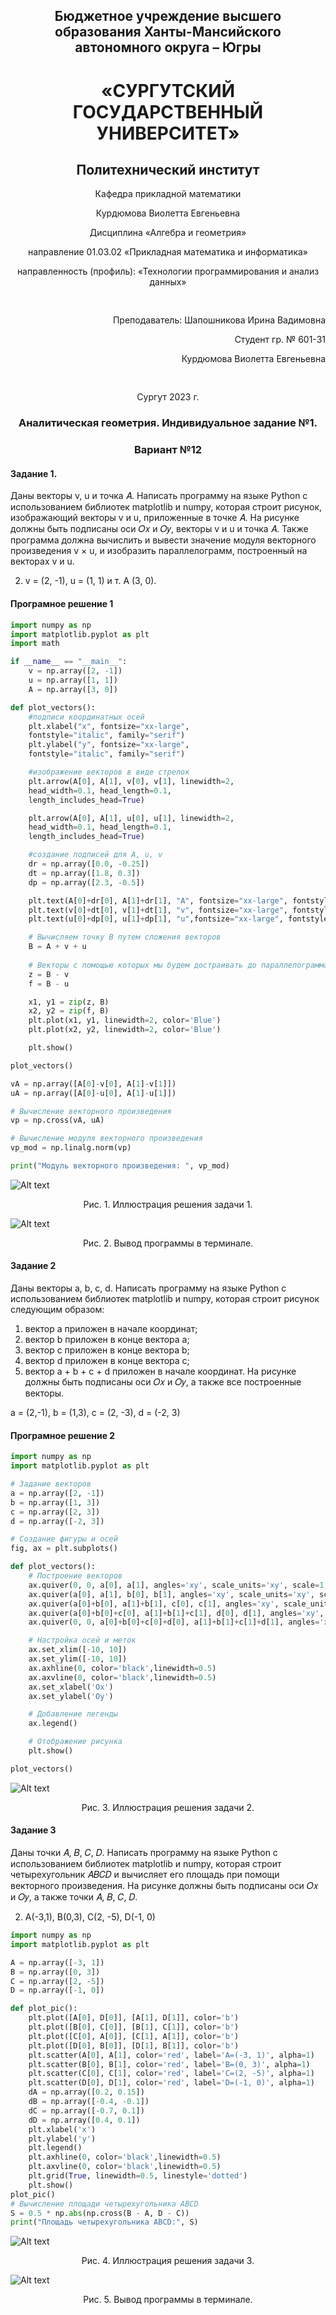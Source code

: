 <h2 style="text-align: center;">Бюджетное учреждение высшего образования Ханты-Мансийского автономного округа – Югры</h2>

<h1 style="text-align: center;">«СУРГУТСКИЙ ГОСУДАРСТВЕННЫЙ УНИВЕРСИТЕТ»</h1>

<h2 style="text-align: center;">Политехнический институт</h2>

<p style="text-align: center;">Кафедра прикладной математики</p>

<p style="text-align: center;">Курдюмова Виолетта Евгеньевна</p>

<p style="text-align: center;">Дисциплина «Алгебра и геометрия»</p>

<p style="text-align: center;">направление 01.03.02 «Прикладная математика и информатика»</p>

<p style="text-align: center;">направленность (профиль): «Технологии программирования и анализ данных»</p>

<pre>

</pre>

<p style="text-align: right;">Преподаватель: Шапошникова Ирина Вадимовна  </p>

<p style="text-align: right;">Студент гр. № 601-31</p>

<p style="text-align: right;">Курдюмова Виолетта Евгеньевна</p>

<pre>

</pre>

<p style="text-align: center;">Сургут 2023 г.</p>

<h3 style="text-align: center;">Аналитическая геометрия. Индивидуальное задание
№1.</h3>
<h3 style="text-align: center;">Вариант №12</h3>

#### Задание 1.

Даны векторы v, u и точка 𝐴. Написать программу на языке Python с
использованием библиотек matplotlib и numpy, которая строит рисунок,
изображающий векторы v и u, приложенные в точке 𝐴. На рисунке должны быть
подписаны оси 𝑂𝑥 и 𝑂𝑦, векторы v и u и точка 𝐴.
Также программа должна вычислить и вывести значение модуля векторного
произведения v × u, и изобразить параллелограмм, построенный на векторах v и u.

2. v = (2, -1), u = (1, 1) и т. A (3, 0).

#### Програмное решение 1

```python
import numpy as np 
import matplotlib.pyplot as plt 
import math

if __name__ == "__main__":
	v = np.array([2, -1])
	u = np.array([1, 1])
	A = np.array([3, 0])

def plot_vectors():
	#подписи координатных осей
	plt.xlabel("x", fontsize="xx-large",
	fontstyle="italic", family="serif")
	plt.ylabel("y", fontsize="xx-large",
	fontstyle="italic", family="serif")

	#изображение векторов в виде стрелок
	plt.arrow(A[0], A[1], v[0], v[1], linewidth=2,
	head_width=0.1, head_length=0.1,
	length_includes_head=True)

	plt.arrow(A[0], A[1], u[0], u[1], linewidth=2,
	head_width=0.1, head_length=0.1,
	length_includes_head=True)

	#создание подписей для A, u, v
	dr = np.array([0.0, -0.25])
	dt = np.array([1.8, 0.3])
	dp = np.array([2.3, -0.5])

	plt.text(A[0]+dr[0], A[1]+dr[1], "A", fontsize="xx-large", fontstyle="italic", family="serif")
	plt.text(v[0]+dt[0], v[1]+dt[1], "v", fontsize="xx-large", fontstyle="italic", family="serif")
	plt.text(u[0]+dp[0], u[1]+dp[1], "u",fontsize="xx-large", fontstyle="italic", family="serif")

	# Вычисляем точку B путем сложения векторов
	B = A + v + u 
	
	# Векторы с помощью которых мы будем достраивать до параллелограмма
	z = B - v
	f = B - u

	x1, y1 = zip(z, B)
	x2, y2 = zip(f, B)
	plt.plot(x1, y1, linewidth=2, color='Blue')
	plt.plot(x2, y2, linewidth=2, color='Blue')

	plt.show()

plot_vectors()

vA = np.array([A[0]-v[0], A[1]-v[1]])
uA = np.array([A[0]-u[0], A[1]-u[1]])

# Вычисление векторного произведения
vp = np.cross(vA, uA)

# Вычисление модуля векторного произведения
vp_mod = np.linalg.norm(vp)

print("Модуль векторного произведения: ", vp_mod)
```

![Alt text](1.1.png)

<p style="text-align: center;">Рис. 1. Иллюстрация решения задачи 1.</p>

![Alt text](2023-12-14_19-37-15.png)

<p style="text-align: center;">Рис. 2. Вывод программы в терминале.</p>



#### Задание 2

Даны векторы a, b, c, d. Написать программу на языке Python с
использованием библиотек matplotlib и numpy, которая строит рисунок
следующим образом:
1. вектор a приложен в начале координат;
2. вектор b приложен в конце вектора a;
3. вектор c приложен в конце вектора b;
4. вектор d приложен в конце вектора c;
5. вектор a + b + c + d приложен в начале координат.
На рисунке должны быть подписаны оси 𝑂𝑥 и 𝑂𝑦, а также все построенные
векторы.

 a = (2,-1), b = (1,3), c = (2, -3), d = (-2, 3)



#### Програмное решение 2
```python
import numpy as np
import matplotlib.pyplot as plt

# Задание векторов
a = np.array([2, -1])
b = np.array([1, 3])
c = np.array([2, 3])
d = np.array([-2, 3])

# Создание фигуры и осей
fig, ax = plt.subplots()

def plot_vectors():
	# Построение векторов
	ax.quiver(0, 0, a[0], a[1], angles='xy', scale_units='xy', scale=1, color='r', label='a')
	ax.quiver(a[0], a[1], b[0], b[1], angles='xy', scale_units='xy', scale=1, color='g', label='b')
	ax.quiver(a[0]+b[0], a[1]+b[1], c[0], c[1], angles='xy', scale_units='xy', scale=1, color='b', label='c')
	ax.quiver(a[0]+b[0]+c[0], a[1]+b[1]+c[1], d[0], d[1], angles='xy', scale_units='xy', scale=1, color='m', label='d')
	ax.quiver(0, 0, a[0]+b[0]+c[0]+d[0], a[1]+b[1]+c[1]+d[1], angles='xy', scale_units='xy', scale=1, color='k', label='a+b+c+d')

	# Настройка осей и меток
	ax.set_xlim([-10, 10])
	ax.set_ylim([-10, 10])
	ax.axhline(0, color='black',linewidth=0.5)
	ax.axvline(0, color='black',linewidth=0.5)
	ax.set_xlabel('Ox')
	ax.set_ylabel('Oy')

	# Добавление легенды
	ax.legend()

	# Отображение рисунка
	plt.show()

plot_vectors()
```

![Alt text](2.1.png)

<p style="text-align: center;">Рис. 3. Иллюстрация решения задачи 2.</p>




#### Задание 3

Даны точки 𝐴, 𝐵, 𝐶, 𝐷. Написать программу на языке Python с
использованием библиотек matplotlib и numpy, которая строит четырехугольник
𝐴𝐵𝐶𝐷 и вычисляет его площадь при помощи векторного произведения. На рисунке
должны быть подписаны оси 𝑂𝑥 и 𝑂𝑦, а также точки 𝐴, 𝐵, 𝐶, 𝐷.

2. A(-3,1), B(0,3), C(2, -5), D(-1, 0)

```PYTHON
import numpy as np
import matplotlib.pyplot as plt

A = np.array([-3, 1])
B = np.array([0, 3])
C = np.array([2, -5])
D = np.array([-1, 0])

def plot_pic():
	plt.plot([A[0], D[0]], [A[1], D[1]], color='b')
	plt.plot([B[0], C[0]], [B[1], C[1]], color='b')
	plt.plot([C[0], A[0]], [C[1], A[1]], color='b')
	plt.plot([D[0], B[0]], [D[1], B[1]], color='b')
	plt.scatter(A[0], A[1], color='red', label='A=(-3, 1)', alpha=1)
	plt.scatter(B[0], B[1], color='red', label='B=(0, 3)', alpha=1)
	plt.scatter(C[0], C[1], color='red', label='C=(2, -5)', alpha=1)
	plt.scatter(D[0], D[1], color='red', label='D=(-1, 0)', alpha=1)
	dA = np.array([0.2, 0.15])
	dB = np.array([-0.4, -0.1])
	dC = np.array([-0.7, 0.1])
	dD = np.array([0.4, 0.1])
	plt.xlabel('x')
	plt.ylabel('y')
	plt.legend()
	plt.axhline(0, color='black',linewidth=0.5)
	plt.axvline(0, color='black',linewidth=0.5)
	plt.grid(True, linewidth=0.5, linestyle='dotted')
	plt.show()
plot_pic()
# Вычисление площади четырехугольника ABCD
S = 0.5 * np.abs(np.cross(B - A, D - C))
print("Площадь четырехугольника ABCD:", S)
```

![Alt text](3.1.png)

<p style="text-align: center;">Рис. 4. Иллюстрация решения задачи 3.</p>

![Alt text](2023-12-14_20-51-21.png)

<p style="text-align: center;">Рис. 5. Вывод программы в терминале.</p>

